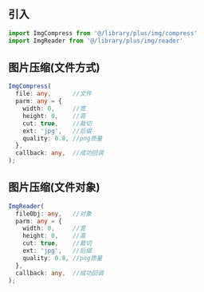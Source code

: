 ## 引入
```javascript
import ImgCompress from '@/library/plus/img/compress'
import ImgReader from '@/library/plus/img/reader'
```

## 图片压缩(文件方式)
```typescript
ImgCompress(
  file: any,      //文件
  parm: any = {
    width: 0,     //宽
    height: 0,    //高
    cut: true,    //裁切
    ext: 'jpg',   //后缀
    quality: 0.8, //png质量
  },
  callback: any,  //成功回调
);
```

## 图片压缩(文件对象)
```typescript
ImgReader(
  fileObj: any,   //对象
  parm: any = {
    width: 0,     //宽
    height: 0,    //高
    cut: true,    //裁切
    ext: 'jpg',   //后缀
    quality: 0.8, //png质量
  },
  callback: any,  //成功回调
);
```
